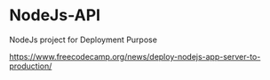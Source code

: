 # NodeJs-API
NodeJs project for Deployment Purpose


https://www.freecodecamp.org/news/deploy-nodejs-app-server-to-production/
